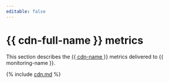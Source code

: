 ```yaml
---
editable: false
---
```


# {{ cdn-full-name }} metrics

This section describes the [{{ cdn-name }}](../../cdn/) metrics delivered to {{ monitoring-name }}.

{% include [cdn.md](../../_includes/monitoring/metrics-ref/cdn.md) %}
